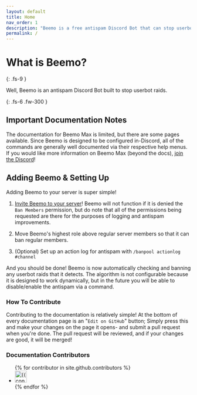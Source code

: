 ```yaml
---
layout: default
title: Home
nav_order: 1
description: "Beemo is a free antispam Discord Bot that can stop userbot raids against your server."
permalink: /
---
```


# What is Beemo?
{: .fs-9 }

Well, Beemo is an antispam Discord Bot built to stop userbot raids.

{: .fs-6 .fw-300 }

## Important Documentation Notes

The documentation for Beemo Max is limited, but there are some pages available. Since Beemo is designed to be configured in-Discord, all of the commands are generally well documented via their respective help menus. If you would like more information on Beemo Max (beyond the docs), [join the Discord](https://beemo.gg/Discord)!

## Adding Beemo & Setting Up 

Adding Beemo to your server is super simple!

1. [Invite Beemo to your server](https://beemo.gg/invite)! Beemo will not function if it is denied the `Ban Members` permission, but do note that all of the permissions being requested are there for the purposes of logging and antispam improvements.

2. Move Beemo's highest role above regular server members so that it can ban regular members.

3. (Optional) Set up an action log for antispam with `/banpool actionlog #channel`

And you should be done! Beemo is now automatically checking and banning any userbot raids that it detects. The algorithm is not configurable because it is designed to work dynamically, but in the future you will be able to disable/enable the antispam via a command.

### How To Contribute

Contributing to the documentation is relatively simple! At the bottom of every documentation page is an "`Edit on GitHub`" button; Simply press this and make your changes on the page it opens- and submit a pull request when you're done. The pull request will be reviewed, and if your changes are good, it will be merged!

### Documentation Contributors

<ul class="list-style-none">
{% for contributor in site.github.contributors %}
  <li class="d-inline-block mr-1">
     <a href="{{ contributor.html_url }}"><img src="{{ contributor.avatar_url }}" width="32" height="32" alt="{{ contributor.login }}"/></a>
  </li>
{% endfor %}
</ul>
